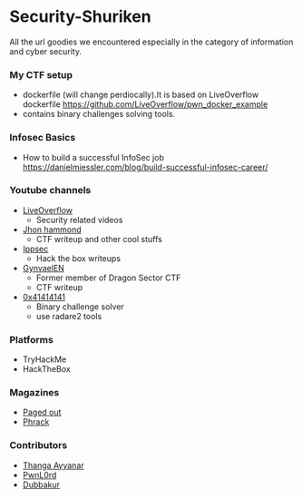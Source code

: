 # Security-Shuriken

All the url goodies we encountered especially in the category of information and cyber security.

### My CTF setup
- dockerfile (will change perdiocally).It is based on LiveOverflow dockerfile https://github.com/LiveOverflow/pwn_docker_example 
- contains binary challenges solving tools.

### Infosec Basics
- How to build a successful InfoSec job https://danielmiessler.com/blog/build-successful-infosec-career/

### Youtube channels

- [LiveOverflow](https://www.youtube.com/LiveOverflowCTF)
  * Security related videos
- [Jhon hammond](https://www.youtube.com/user/RootOfTheNull)
  * CTF writeup and other cool stuffs
- [Ippsec](https://www.youtube.com/channel/UCa6eh7gCkpPo5XXUDfygQQA)
  * Hack the box writeups
 - [GynvaelEN](https://www.youtube.com/user/GynvaelEN)
   * Former member of Dragon Sector CTF 
   * CTF writeup
 - [0x41414141](https://www.youtube.com/channel/UCPqes566OZ3G_fjxL6BngRQ)
   * Binary challenge solver
   * use radare2 tools

### Platforms
- TryHackMe
- HackTheBox

### Magazines

- [Paged out](https://pagedout.institute)
- [Phrack](http://phrack.org/issues/69/1.html)

### Contributors

- [Thanga Ayyanar](https://thangaayyanar.blogspot.com)
- [PwnL0rd](https://twitter.com/PwnL0rd)
- [Dubbakur](https://twitter.com/Vignesh_0207)

